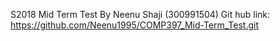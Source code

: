 S2018 Mid Term Test 
By
Neenu Shaji (300991504)
Git hub link: https://github.com/Neenu1995/COMP397_Mid-Term_Test.git